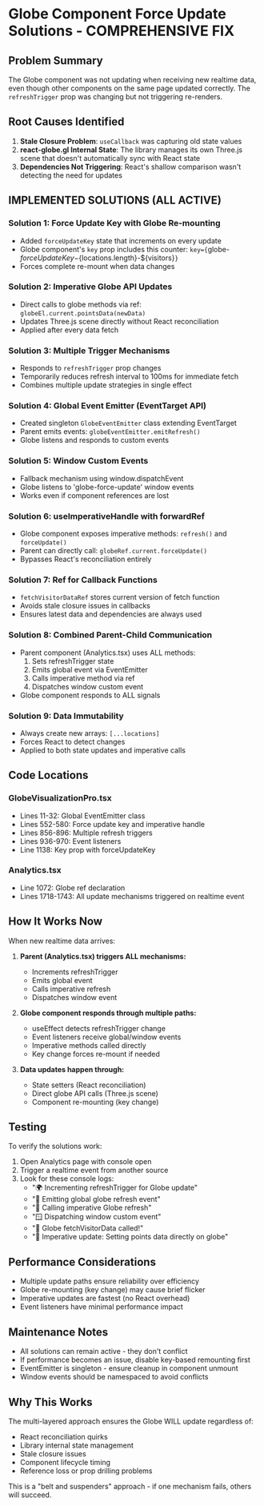 # Globe Component Force Update Solutions - COMPREHENSIVE FIX

## Problem Summary
The Globe component was not updating when receiving new realtime data, even though other components on the same page updated correctly. The `refreshTrigger` prop was changing but not triggering re-renders.

## Root Causes Identified
1. **Stale Closure Problem**: `useCallback` was capturing old state values
2. **react-globe.gl Internal State**: The library manages its own Three.js scene that doesn't automatically sync with React state
3. **Dependencies Not Triggering**: React's shallow comparison wasn't detecting the need for updates

## IMPLEMENTED SOLUTIONS (ALL ACTIVE)

### Solution 1: Force Update Key with Globe Re-mounting
- Added `forceUpdateKey` state that increments on every update
- Globe component's `key` prop includes this counter: `key={`globe-${forceUpdateKey}-${locations.length}-${visitors}`}`
- Forces complete re-mount when data changes

### Solution 2: Imperative Globe API Updates
- Direct calls to globe methods via ref: `globeEl.current.pointsData(newData)`
- Updates Three.js scene directly without React reconciliation
- Applied after every data fetch

### Solution 3: Multiple Trigger Mechanisms
- Responds to `refreshTrigger` prop changes
- Temporarily reduces refresh interval to 100ms for immediate fetch
- Combines multiple update strategies in single effect

### Solution 4: Global Event Emitter (EventTarget API)
- Created singleton `GlobeEventEmitter` class extending EventTarget
- Parent emits events: `globeEventEmitter.emitRefresh()`
- Globe listens and responds to custom events

### Solution 5: Window Custom Events
- Fallback mechanism using window.dispatchEvent
- Globe listens to 'globe-force-update' window events
- Works even if component references are lost

### Solution 6: useImperativeHandle with forwardRef
- Globe component exposes imperative methods: `refresh()` and `forceUpdate()`
- Parent can directly call: `globeRef.current.forceUpdate()`
- Bypasses React's reconciliation entirely

### Solution 7: Ref for Callback Functions
- `fetchVisitorDataRef` stores current version of fetch function
- Avoids stale closure issues in callbacks
- Ensures latest data and dependencies are always used

### Solution 8: Combined Parent-Child Communication
- Parent component (Analytics.tsx) uses ALL methods:
  1. Sets refreshTrigger state
  2. Emits global event via EventEmitter
  3. Calls imperative method via ref
  4. Dispatches window custom event
- Globe component responds to ALL signals

### Solution 9: Data Immutability
- Always create new arrays: `[...locations]`
- Forces React to detect changes
- Applied to both state updates and imperative calls

## Code Locations

### GlobeVisualizationPro.tsx
- Lines 11-32: Global EventEmitter class
- Lines 552-580: Force update key and imperative handle
- Lines 856-896: Multiple refresh triggers
- Lines 936-970: Event listeners
- Line 1138: Key prop with forceUpdateKey

### Analytics.tsx
- Line 1072: Globe ref declaration
- Lines 1718-1743: All update mechanisms triggered on realtime event

## How It Works Now
When new realtime data arrives:

1. **Parent (Analytics.tsx) triggers ALL mechanisms:**
   - Increments refreshTrigger
   - Emits global event
   - Calls imperative refresh
   - Dispatches window event

2. **Globe component responds through multiple paths:**
   - useEffect detects refreshTrigger change
   - Event listeners receive global/window events
   - Imperative methods called directly
   - Key change forces re-mount if needed

3. **Data updates happen through:**
   - State setters (React reconciliation)
   - Direct globe API calls (Three.js scene)
   - Component re-mounting (key change)

## Testing
To verify the solutions work:

1. Open Analytics page with console open
2. Trigger a realtime event from another source
3. Look for these console logs:
   - "🌍 Incrementing refreshTrigger for Globe update"
   - "📡 Emitting global globe refresh event"
   - "💪 Calling imperative Globe refresh"
   - "🪟 Dispatching window custom event"
   - "🎯 Globe fetchVisitorData called!"
   - "🎪 Imperative update: Setting points data directly on globe"

## Performance Considerations
- Multiple update paths ensure reliability over efficiency
- Globe re-mounting (key change) may cause brief flicker
- Imperative updates are fastest (no React overhead)
- Event listeners have minimal performance impact

## Maintenance Notes
- All solutions can remain active - they don't conflict
- If performance becomes an issue, disable key-based remounting first
- EventEmitter is singleton - ensure cleanup in component unmount
- Window events should be namespaced to avoid conflicts

## Why This Works
The multi-layered approach ensures the Globe WILL update regardless of:
- React reconciliation quirks
- Library internal state management
- Stale closure issues
- Component lifecycle timing
- Reference loss or prop drilling problems

This is a "belt and suspenders" approach - if one mechanism fails, others will succeed.